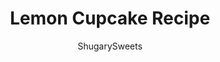 ---
layout: ../../layouts/MarkdownPostLayout.astro
title: Lemon Cupcake Recipe
author: ShugarySweets
pubDate: 2019-01-15
description: "The ultimate cupcake recipe for lemon lovers! These Lemon Cupcakes topped with light and fluffy lemon buttercream are easy to make and better than any store bought cupcakes."
image_url: https://www.shugarysweets.com/wp-content/uploads/2012/11/lemon-cupcake-facebook.jpg
tags: ["Cupcake","American"]
calories: 313
protein: 2
carbohydrates: 45
fats: 14
fiber: 0
ingredients: ["5 large egg whites, room temperature","3/4 cup whole milk, divided","2 lemons, zested","3/4 cup unsalted butter, softened","1 3/4 cup granulated sugar","2 1/2 cups cake flour","1 Tablespoon baking powder","1/2 teaspoon kosher salt","1 cup unsalted butter, softened","4 cup powdered sugar","1 lemon, zested and juiced","2 Tablespoon heavy cream"]
serves: 24
time: "30 minutes"
prepTime: "15 minutes"
instructions: ["In small bowl, mix egg whites, 1/4 cup whole milk and lemon zest. Set aside.","In mixing bowl, beat butter and sugar until creamy, about 2-3 minutes. Add in dry ingredients and mix until combined. Slowly add in egg white mixture. Beat in remaining milk.","Prepare cupcake tins with paper cupcake liners. Fill liners half full and bake in a 350 degree oven for 15 minutes. Remove and cool in pan 5 minutes then transfer to cool completely on a wire rack.","For the frosting, beat butter for 3-5 minutes until pale in color. Add powdered sugar, lemon zest and lemon juice (about 2 Tbsp from fresh lemon) and cream. Beat for 3-5 minutes until fluffy.","Frost cupcakes by filling a pastry bag with tip and pipe on the frosting. ENJOY."]
nutrition: ["313 calories","45 grams carbohydrates","38 milligrams cholesterol","14 grams fat","0 grams fiber","2 grams protein","9 grams saturated fat","127 milligrams sodium","33 grams sugar","0 grams trans fat","5 grams unsaturated fat"]
---